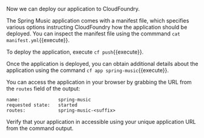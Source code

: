 Now we can deploy our application to CloudFoundry.

The Spring Music application comes with a manifest file, which specifies various options instructing CloudFoundry how the application should be deployed. You can inspect the manifest file using the commmand `cat manifest.yml`{{execute}}.

To deploy the application, execute `cf push`{{execute}}.

Once the application is deployed, you can obtain additional details about the application using the command `cf app spring-music`{{execute}}.

You can access the application in your browser by grabbing the URL from the `routes` field of the output:

```
name:              spring-music
requested state:   started
routes:            spring-music-<suffix>
```

Verify that your application in accessible using your unique application URL from the command output. 